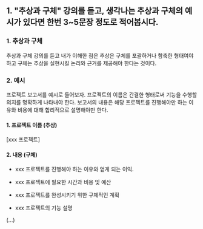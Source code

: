 ## 1. "추상과 구체" 강의를 듣고, 생각나는 추상과 구체의 예시가 있다면 한번 3~5문장 정도로 적어봅시다.

### 1. 추상과 구체
추상과 구체 강의를 듣고 내가 이해한 점은 추상은 구체를 포괄하거나 함축한 형태여야 하고 구체는 추상을 실현시킬 논리와 근거를 제공해야 한다는 것이다.

### 2. 예시
프로젝트 보고서를 예시로 들어보자. 프로젝트의 이름은 간결한 형태로써 기능을 수행할 의지를 명확하게 나타내야 한다. 보고서의 내용은 해당 프로젝트를
진행해야만 하는 이유와 비용에 대해 합리적으로 설명해야만 한다.

#### 1. 프로젝트 이름 (추상)
[xxx 프로젝트]

#### 2. 내용 (구체)

- xxx 프로젝트를 진행해야 하는 이유와 얻게 되는 이익.


- xxx 프로젝트에 필요한 시간과 비용 및 예산


- xxx 프로젝트를 완성시키기 위한 구체적인 계획


- xxx 프로젝트의 기능 설명

(...)